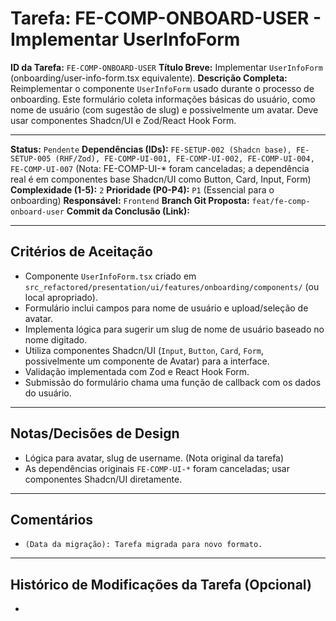 # Tarefa: FE-COMP-ONBOARD-USER - Implementar UserInfoForm

**ID da Tarefa:** `FE-COMP-ONBOARD-USER`
**Título Breve:** Implementar `UserInfoForm` (onboarding/user-info-form.tsx equivalente).
**Descrição Completa:**
Reimplementar o componente `UserInfoForm` usado durante o processo de onboarding. Este formulário coleta informações básicas do usuário, como nome de usuário (com sugestão de slug) e possivelmente um avatar. Deve usar componentes Shadcn/UI e Zod/React Hook Form.

---

**Status:** `Pendente`
**Dependências (IDs):** `FE-SETUP-002 (Shadcn base), FE-SETUP-005 (RHF/Zod), FE-COMP-UI-001, FE-COMP-UI-002, FE-COMP-UI-004, FE-COMP-UI-007` (Nota: FE-COMP-UI-* foram canceladas; a dependência real é em componentes base Shadcn/UI como Button, Card, Input, Form)
**Complexidade (1-5):** `2`
**Prioridade (P0-P4):** `P1` (Essencial para o onboarding)
**Responsável:** `Frontend`
**Branch Git Proposta:** `feat/fe-comp-onboard-user`
**Commit da Conclusão (Link):**

---

## Critérios de Aceitação
- Componente `UserInfoForm.tsx` criado em `src_refactored/presentation/ui/features/onboarding/components/` (ou local apropriado).
- Formulário inclui campos para nome de usuário e upload/seleção de avatar.
- Implementa lógica para sugerir um slug de nome de usuário baseado no nome digitado.
- Utiliza componentes Shadcn/UI (`Input`, `Button`, `Card`, `Form`, possivelmente um componente de Avatar) para a interface.
- Validação implementada com Zod e React Hook Form.
- Submissão do formulário chama uma função de callback com os dados do usuário.

---

## Notas/Decisões de Design
- Lógica para avatar, slug de username. (Nota original da tarefa)
- As dependências originais `FE-COMP-UI-*` foram canceladas; usar componentes Shadcn/UI diretamente.

---

## Comentários
- `(Data da migração): Tarefa migrada para novo formato.`

---

## Histórico de Modificações da Tarefa (Opcional)
-
